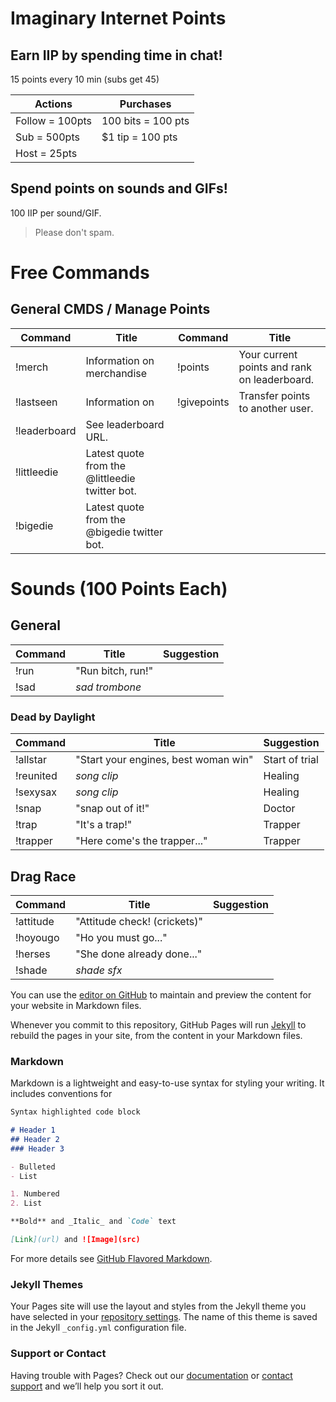 # Imaginary Internet Points

## Earn IIP by spending time in chat!

15 points every 10 min (subs get 45)

Actions | Purchases
------- | -------
Follow = 100pts | 100 bits = 100 pts
Sub = 500pts | $1 tip = 100 pts
Host = 25pts |
 
## Spend points on sounds and GIFs!

100 IIP per sound/GIF.

 > Please don't spam.
 
 
 
# Free Commands

## General CMDS / Manage Points
Command | Title | Command | Title
------- | ------- | ------- | -------
!merch | Information on merchandise | !points | Your current points and rank on leaderboard.
!lastseen <username> | Information on <username> | !givepoints <username> | Transfer points to another user.
!leaderboard | See leaderboard URL.
!littleedie | Latest quote from the @littleedie twitter bot.
!bigedie | Latest quote from the @bigedie twitter bot.


# Sounds (100 Points Each)

## General
Command | Title | Suggestion
----- | ----- | -----
!run | "Run bitch, run!" | 
!sad | *sad trombone* | 

### Dead by Daylight
Command | Title | Suggestion
----- | ----- | -----
!allstar | "Start your engines, best woman win" | Start of trial
!reunited | *song clip* | Healing
!sexysax | *song clip* | Healing
!snap | "snap out of it!" | Doctor
!trap | "It's a trap!" | Trapper
!trapper | "Here come's the trapper..." | Trapper

## Drag Race
Command | Title | Suggestion
----- | ----- | -----
!attitude | "Attitude check! (crickets)" | 
!hoyougo | "Ho you must go..." | 
!herses | "She done already done..." | 
!shade | *shade sfx* | 




You can use the [editor on GitHub](https://github.com/nolageek/twitch/edit/master/README.md) to maintain and preview the content for your website in Markdown files.

Whenever you commit to this repository, GitHub Pages will run [Jekyll](https://jekyllrb.com/) to rebuild the pages in your site, from the content in your Markdown files.

### Markdown

Markdown is a lightweight and easy-to-use syntax for styling your writing. It includes conventions for

```markdown
Syntax highlighted code block

# Header 1
## Header 2
### Header 3

- Bulleted
- List

1. Numbered
2. List

**Bold** and _Italic_ and `Code` text

[Link](url) and ![Image](src)
```

For more details see [GitHub Flavored Markdown](https://guides.github.com/features/mastering-markdown/).

### Jekyll Themes

Your Pages site will use the layout and styles from the Jekyll theme you have selected in your [repository settings](https://github.com/nolageek/twitch/settings). The name of this theme is saved in the Jekyll `_config.yml` configuration file.

### Support or Contact

Having trouble with Pages? Check out our [documentation](https://help.github.com/categories/github-pages-basics/) or [contact support](https://github.com/contact) and we’ll help you sort it out.
